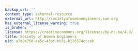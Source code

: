 ```yaml
---
backup_url: ''
content_type: external-resource
external_url: http://societyofwomenengineers.swe.org
has_external_license_warning: true
is_broken: ''
license: https://creativecommons.org/licenses/by-nc-sa/4.0/
title: Society of Women Engineers
uid: a7e0c758-a45c-43bf-bb31-b276574cccab
---
```

